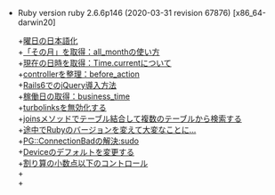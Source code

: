 * Ruby version
  ruby 2.6.6p146 (2020-03-31 revision 67876) [x86_64-darwin20]

  +[曜日の日本語化](https://techracho.bpsinc.jp/hachi8833/2016_10_06/25960) </br> +[「その月」を取得：all_monthの使い方](https://qiita.com/whitefox_105/items/7c1d409ebd863fab5cb5)</br>+[現在の日時を取得：Time.currentについて](https://qiita.com/kodai_0122/items/111457104f83f1fb2259)</br>+[controllerを整理：before_action](https://pikawaka.com/rails/before_action)</br>+[Rails6でのjQuery導入方法](https://qiita.com/tatsuhiko-nakayama/items/b2f0c77e794ca8c9bd74)</br>+[稼働日の取得：business_time](https://qiita.com/hituziando/items/2bf6dbb29280efb4ad1c)</br>+[turbolinksを無効化する](https://qiita.com/matsubishi5/items/c4c8a5df03ae630ae534)</br>+[joinsメソッドでテーブル結合して複数のテーブルから検索する](https://pikawaka.com/rails/joins)</br>+[途中でRubyのバージョンを変えて大変なことに…](https://qiita.com/6OdhzjPIEGaL2ye/items/ed500a856d43f06c46fb)</br>+[PG::ConnectionBadの解決:sudo](https://qiita.com/6OdhzjPIEGaL2ye/items/a6ea98141cbc471c1612)</br>+[Deviceのデフォルトを変更する](https://qiita.com/akr03xxx/items/82ba45f7ef4fdbd5c702)</br>+[割り算の小数点以下のコントロール](https://koooza.net/post-524)</br>+[]()</br>+[]()
